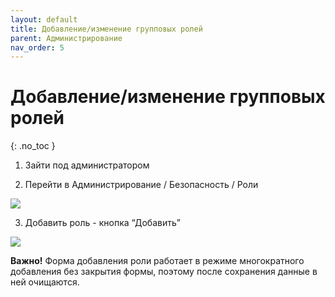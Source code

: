```yaml
---
layout: default
title: Добавление/изменение групповых ролей
parent: Администрирование
nav_order: 5
---
```


# Добавление/изменение групповых ролей
{: .no_toc }

1. Зайти под администратором

2. Перейти в Администрирование / Безопасность / Роли

![](../../images/roli.png)

3. Добавить роль - кнопка “Добавить”

![](../../images/roli1.png)

**Важно!** Форма добавления роли работает в режиме многократного добавления без закрытия формы, поэтому после сохранения данные в ней очищаются.
